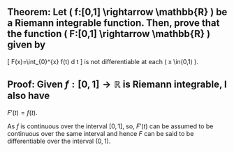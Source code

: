 ## Theorem: Let \( f:[0,1] \rightarrow \mathbb{R} \) be a Riemann integrable function. Then, prove that the function \( F:[0,1] \rightarrow \mathbb{R} \) given by
\[
F(x)=\int\_{0}^{x} f(t) d t
\]
is not differentiable at each \( x \in(0,1) \).


## Proof: Given $f:[0,1] \to \mathbb{R}$ is Riemann integrable, I also have 
$F'(t) = f(t)$.

As $f$ is continuous over the interval $[0,1]$, so, $F'(t)$ can be assumed to be continuous over the same interval and hence $F$ can be said to be differentiable over the interval $(0,1)$. 
